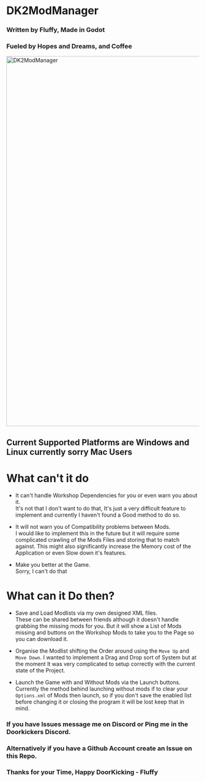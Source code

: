 # DK2ModManager
### Written by Fluffy, Made in Godot
### Fueled by Hopes and Dreams, and Coffee
<img width="1707" height="966" alt="DK2ModManager" src="https://github.com/user-attachments/assets/504affa8-1955-4fc5-8f8a-2c455f5eccc1" />

## Current Supported Platforms are Windows and Linux currently sorry Mac Users

# What can't it do
- It can't handle Workshop Dependencies for you or even warn you about it.  
It's not that I don't want to do that, It's just a very difficult feature to implement and currently I haven't found a Good method to do so.

- It will not warn you of Compatibility problems between Mods.  
I would like to implement this in the future but it will require some complicated crawling of the Mods Files and storing that to match against.
This might also significantly increase the Memory cost of the Application or even Slow down it's features.

- Make you better at the Game.  
Sorry, I can't do that  

# What can it Do then?
- Save and Load Modlists via my own designed XML files.  
These can be shared between friends although it doesn't handle grabbing the missing mods for you.
But it will show a List of Mods missing and buttons on the Workshop Mods to take you to the Page so you can download it.

- Organise the Modlist shifting the Order around using the `Move Up` and `Move Down`.
I wanted to implement a Drag and Drop sort of System but at the moment It was very complicated to setup correctly with the current state of the Project.

- Launch the Game with and Without Mods via the Launch buttons.
Currently the method behind launching without mods if to clear your `Options.xml` of Mods then launch, so if you don't save the enabled list before changing it or closing the program it will be lost keep that in mind.

### If you have Issues message me on Discord or Ping me in the Doorkickers Discord.
### Alternatively if you have a Github Account create an Issue on this Repo.

### Thanks for your Time, Happy DoorKicking - Fluffy
